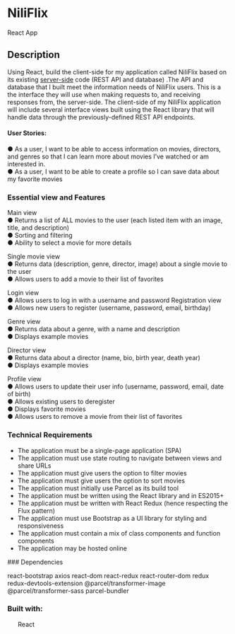 # NiliFlix
React App

## Description 
Using React, build the client-side for my application called NiliFlix based on its existing
<a href="https://github.com/nikki-shahh/NiliFlix">server-side</a> code (REST API and database) .The
API and database that I built meet the information needs of NiliFlix users. This is a the interface they will use when making requests to, and receiving responses from, the
server-side. The client-side of my NiliFlix application will include several interface views built
using the React library that will handle data through the previously-defined REST API endpoints.

#### User Stories:
● As a user, I want to be able to access information on movies, directors, and genres so
that I can learn more about movies I’ve watched or am interested in.<br>
● As a user, I want to be able to create a profile so I can save data about my favorite
movies

### Essential view and Features

<p>
Main view <br>
● Returns a list of ALL movies to the user (each listed item with an image, title, and
description)<br>
● Sorting and filtering<br>
● Ability to select a movie for more details
</p>
<p>Single movie view<br>
● Returns data (description, genre, director, image) about a single movie to the user<br>
● Allows users to add a movie to their list of favorites
</p>
<p>Login view<br>
● Allows users to log in with a username and password
Registration view<br>
● Allows new users to register (username, password, email, birthday)
</p>
<p>Genre view<br>
● Returns data about a genre, with a name and description<br>
● Displays example movies
</p>
<p>
Director view<br>
● Returns data about a director (name, bio, birth year, death year)<br>
● Displays example movies
</p>
<p>
Profile view<br>
● Allows users to update their user info (username, password, email, date of birth)<br>
● Allows existing users to deregister<br>
● Displays favorite movies<br>
● Allows users to remove a movie from their list of favorites </p>

### Technical Requirements
<ul>
<li>The application must be a single-page application (SPA)</li>
<li>The application must use state routing to navigate between views and share URLs</li>
<li>The application must give users the option to filter movies</li>
<li>The application must give users the option to sort movies</li>
<li>The application must initially use Parcel as its build tool</li>
<li>The application must be written using the React library and in ES2015+</li>
<li>The application must be written with React Redux (hence respecting the Flux pattern)</li>
<li>The application must use Bootstrap as a UI library for styling and responsiveness</li>
<li>The application must contain a mix of class components and function components</li>
<li>The application may be hosted online</li>
</ul>
### Dependencies

react-bootstrap
axios
react-dom
react-redux
react-router-dom
redux
redux-devtools-extension
@parcel/transformer-image
@parcel/transformer-sass
parcel-bundler

### Built with:

<ul>React</ul>
